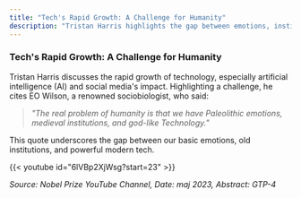 ```yaml
---
title: "Tech's Rapid Growth: A Challenge for Humanity"
description: "Tristan Harris highlights the gap between emotions, institutions, and modern AI tech."
---
```


### Tech's Rapid Growth: A Challenge for Humanity

Tristan Harris discusses the rapid growth of technology, especially artificial intelligence (AI) and social media's impact. Highlighting a challenge, he cites EO Wilson, a renowned sociobiologist, who said:

> *"The real problem of humanity is that we have Paleolithic emotions, medieval institutions, and god-like Technology."* 

This quote underscores the gap between our basic emotions, old institutions, and powerful modern tech.

{{< youtube id="6lVBp2XjWsg?start=23" >}}

*Source: Nobel Prize YouTube Channel, Date: maj 2023, Abstract: GTP-4*